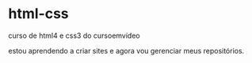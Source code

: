 # html-css
 curso de html4 e css3 do cursoemvídeo

estou aprendendo a criar sites e agora vou gerenciar meus repositórios.